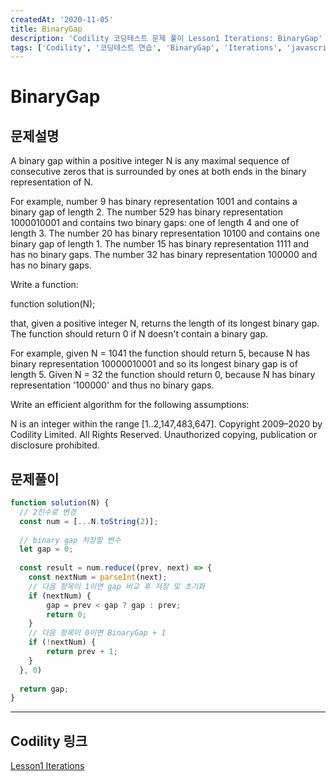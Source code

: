 ```yaml
---
createdAt: '2020-11-05'
title: BinaryGap
description: 'Codility 코딩테스트 문제 풀이 Lesson1 Iterations: BinaryGap'
tags: ['Codility', '코딩테스트 연습', 'BinaryGap', 'Iterations', 'javascript']
---
```


# BinaryGap

## 문제설명
A binary gap within a positive integer N is any maximal sequence of consecutive zeros that is surrounded by ones at both ends in the binary representation of N.

For example, number 9 has binary representation 1001 and contains a binary gap of length 2. The number 529 has binary representation 1000010001 and contains two binary gaps: one of length 4 and one of length 3. The number 20 has binary representation 10100 and contains one binary gap of length 1. The number 15 has binary representation 1111 and has no binary gaps. The number 32 has binary representation 100000 and has no binary gaps.

Write a function:

function solution(N);

that, given a positive integer N, returns the length of its longest binary gap. The function should return 0 if N doesn't contain a binary gap.

For example, given N = 1041 the function should return 5, because N has binary representation 10000010001 and so its longest binary gap is of length 5. Given N = 32 the function should return 0, because N has binary representation '100000' and thus no binary gaps.

Write an efficient algorithm for the following assumptions:

N is an integer within the range [1..2,147,483,647].
Copyright 2009–2020 by Codility Limited. All Rights Reserved. Unauthorized copying, publication or disclosure prohibited.

## 문제풀이
```javascript
function solution(N) {
  // 2진수로 변경
  const num = [...N.toString(2)];
  
  // binary gap 저장할 변수
  let gap = 0;
  
  const result = num.reduce((prev, next) => {
    const nextNum = parseInt(next);
    // 다음 항목이 1이면 gap 비교 후 저장 및 초기화
    if (nextNum) {
        gap = prev < gap ? gap : prev;
        return 0;
    }
    // 다음 항목이 0이면 BinaryGap + 1
    if (!nextNum) {
        return prev + 1;
    }
  }, 0)
  
  return gap;
}
```  

---

## Codility 링크
<a href="https://app.codility.com/programmers/lessons/1-iterations/" target="_blank">Lesson1 Iterations</a>
